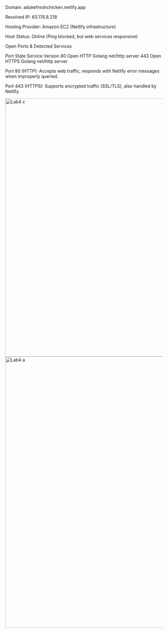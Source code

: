 Domain: adukefreshchicken.netlify.app

Resolved IP: 63.176.8.218

Hosting Provider: Amazon EC2 (Netlify infrastructure)

Host Status: Online (Ping blocked, but web services responsive)




Open Ports & Detected Services


Port	State	Service	Version
80	Open	HTTP	Golang net/http server
443	Open	HTTPS	Golang net/http server


Port 80 (HTTP): Accepts web traffic, responds with Netlify error messages when improperly queried.

Port 443 (HTTPS): Supports encrypted traffic (SSL/TLS), also handled by Netlify.




<img width="983" height="822" alt="Lab4 c" src="https://github.com/user-attachments/assets/c5223431-3d46-4d0f-9910-7cdfc02eba12" />
<img width="1408" height="864" alt="Lab4 a" src="https://github.com/user-attachments/assets/bd2b88d0-4b55-449a-9cef-4a6bb970dee9" />

